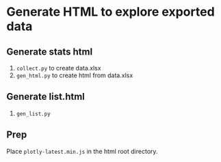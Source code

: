 # Generate HTML to explore exported data

## Generate stats html
1. `collect.py` to create data.xlsx
2. `gen_html.py` to create html from data.xlsx

## Generate list.html
1. `gen_list.py`

## Prep
Place `plotly-latest.min.js` in the html root directory.